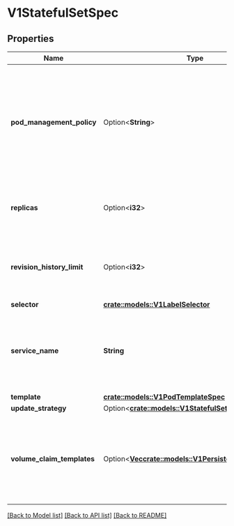 # V1StatefulSetSpec

## Properties

Name | Type | Description | Notes
------------ | ------------- | ------------- | -------------
**pod_management_policy** | Option<**String**> | podManagementPolicy controls how pods are created during initial scale up, when replacing pods on nodes, or when scaling down. The default policy is `OrderedReady`, where pods are created in increasing order (pod-0, then pod-1, etc) and the controller will wait until each pod is ready before continuing. When scaling down, the pods are removed in the opposite order. The alternative policy is `Parallel` which will create pods in parallel to match the desired scale without waiting, and on scale down will delete all pods at once. | [optional]
**replicas** | Option<**i32**> | replicas is the desired number of replicas of the given Template. These are replicas in the sense that they are instantiations of the same Template, but individual replicas also have a consistent identity. If unspecified, defaults to 1. | [optional]
**revision_history_limit** | Option<**i32**> | revisionHistoryLimit is the maximum number of revisions that will be maintained in the StatefulSet's revision history. The revision history consists of all revisions not represented by a currently applied StatefulSetSpec version. The default value is 10. | [optional]
**selector** | [**crate::models::V1LabelSelector**](v1.LabelSelector.md) |  | 
**service_name** | **String** | serviceName is the name of the service that governs this StatefulSet. This service must exist before the StatefulSet, and is responsible for the network identity of the set. Pods get DNS/hostnames that follow the pattern: pod-specific-string.serviceName.default.svc.cluster.local where \"pod-specific-string\" is managed by the StatefulSet controller. | 
**template** | [**crate::models::V1PodTemplateSpec**](v1.PodTemplateSpec.md) |  | 
**update_strategy** | Option<[**crate::models::V1StatefulSetUpdateStrategy**](v1.StatefulSetUpdateStrategy.md)> |  | [optional]
**volume_claim_templates** | Option<[**Vec<crate::models::V1PersistentVolumeClaim>**](v1.PersistentVolumeClaim.md)> | volumeClaimTemplates is a list of claims that pods are allowed to reference. The StatefulSet controller is responsible for mapping network identities to claims in a way that maintains the identity of a pod. Every claim in this list must have at least one matching (by name) volumeMount in one container in the template. A claim in this list takes precedence over any volumes in the template, with the same name. | [optional]

[[Back to Model list]](../README.md#documentation-for-models) [[Back to API list]](../README.md#documentation-for-api-endpoints) [[Back to README]](../README.md)


